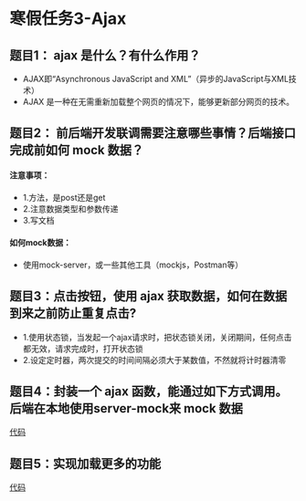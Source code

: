# 寒假任务3-Ajax
## 题目1： ajax 是什么？有什么作用？
- AJAX即“Asynchronous JavaScript and XML”（异步的JavaScript与XML技术）
- AJAX 是一种在无需重新加载整个网页的情况下，能够更新部分网页的技术。
## 题目2： 前后端开发联调需要注意哪些事情？后端接口完成前如何 mock 数据？
#### 注意事项：
- 1.方法，是post还是get
- 2.注意数据类型和参数传递
- 3.写文档
#### 如何mock数据：
- 使用mock-server，或一些其他工具（mockjs，Postman等）

## 题目3：点击按钮，使用 ajax 获取数据，如何在数据到来之前防止重复点击?
- 1.使用状态锁，当发起一个ajax请求时，把状态锁关闭，关闭期间，任何点击都无效，请求完成时，打开状态锁
- 2.设定定时器，两次提交的时间间隔必须大于某数值，不然就将计时器清零

## 题目4：封装一个 ajax 函数，能通过如下方式调用。后端在本地使用server-mock来 mock 数据
[代码](http://js.jirengu.com/funaqujoqi/1/edit)

## 题目5：实现加载更多的功能
[代码](http://js.jirengu.com/doluvaboha/1/edit?html,js,output)
